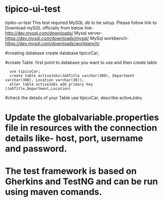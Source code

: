 # tipico-ui-test
tipiko-ui-test
This test required MySQL db to be setup. Please follow link to 
Download mySQL officially from below link- http://dev.mysql.com/downloads/
Mysql server- https://dev.mysql.com/downloads/mysql/
MySql workbench- https://dev.mysql.com/downloads/workbench/

#creating database
       create database tipicoCar;

#create Table. first point to database you want to use and then create table

      use tipicoCar;
      create table activeJobs(JobTitle varchar(300), Department varchar(300), Location varchar(30));
      alter table activeJobs add primary key (JobTitle,Department,Location)

#check the details of your Table
      use tipicoCar;
      describe activeJobs;
      
# Update the globalvariable.properties file in resources with the connection details like- host, port, username and password.

# The test framework is based on Gherkins and TestNG and can be run using maven comands.


